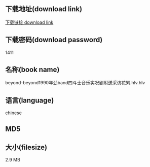 ## 下载地址(download link)
[下载链接 download link](https://tutu365.netlify.app/?s=beyond-beyond1990%E5%B9%B4%E5%8A%B2band%E5%9B%9B%E6%96%97%E5%A3%AB%E9%9F%B3%E4%B9%90%E5%AE%9E%E5%86%B5%E5%89%A7%E9%99%84%E9%80%81%E9%87%87%E8%AE%BF%E8%8A%B1%E7%B5%AE.hlv)

## 下载密码(download password)
1411

## 名称(book name)
beyond-beyond1990年劲band四斗士音乐实况剧附送采访花絮.hlv.hlv

## 语言(language)
chinese

## MD5


## 大小(filesize)
2.9 MB
